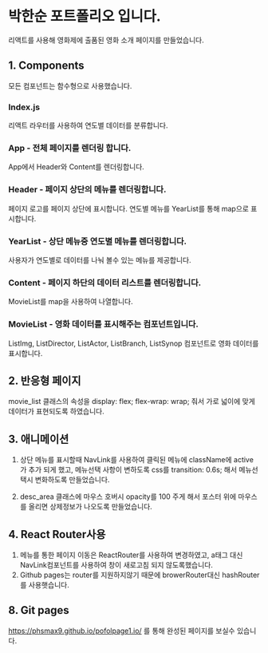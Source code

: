 # 박한순 포트폴리오 입니다.

리액트를 사용해 영화제에 출품된 영화 소개 페이지를 만들었습니다.

## 1. Components

모든 컴포넌트는 함수형으로 사용했습니다.

### Index.js

리액트 라우터를 사용하여 연도별 데이터를 분류합니다.

### App - 전체 페이지를 렌더링 합니다.

App에서 Header와 Content를 렌더링합니다.

### Header - 페이지 상단의 메뉴를 렌더링합니다.

페이지 로고를 페이지 상단에 표시합니다.
연도별 메뉴를 YearList를 통해 map으로 표시합니다.

### YearList - 상단 메뉴중 연도별 메뉴를 렌더링합니다.

사용자가 연도별로 데이터를 나눠 볼수 있는 메뉴를 제공합니다.

### Content - 페이지 하단의 데이터 리스트를 렌더링합니다.

MovieList를 map을 사용하여 나열합니다.

### MovieList - 영화 데이터를 표시해주는 컴포넌트입니다.

ListImg, ListDirector, ListActor, ListBranch, ListSynop 컴포넌트로 영화 데이터를 표시합니다.

## 2. 반응형 페이지

movie_list 클래스의 속성을 display: flex; flex-wrap: wrap; 줘서 가로 넓이에 맞게 데이터가 표현되도록 하였습니다.

## 3. 애니메이션

1. 상단 메뉴를 표시할때 NavLink를 사용하여 클릭된 메뉴에 className에 active가 추가 되게 했고,
   메뉴선택 사항이 변하도록 css를 transition: 0.6s; 해서 메뉴선택시 변화하도록 만들었습니다.

2. desc_area 클래스에 마우스 호버시 opacity를 100 주게 해서 포스터 위에 마우스를 올리면 상제정보가 나오도록 만들었습니다.

## 4. React Router사용

1. 메뉴를 통한 페이지 이동은 ReactRouter를 사용하여 변경하였고, a태그 대신 NavLink컴포넌트를 사용하여 창이 새로고침 되지 않도록했습니다.
2. Github pages는 router를 지원하지않기 때문에 browerRouter대신 hashRouter를 사용햇습니다.

## 8. Git pages

https://phsmax9.github.io/pofolpage1.io/ 를 통해 완성된 페이지를 보실수 있습니다.
